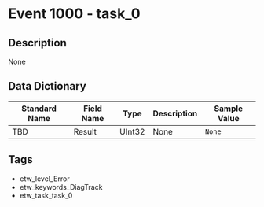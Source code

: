 # Event 1000 - task_0

## Description
None

## Data Dictionary
|Standard Name|Field Name|Type|Description|Sample Value|
|---|---|---|---|---|
|TBD|Result|UInt32|None|`None`|

## Tags
* etw_level_Error
* etw_keywords_DiagTrack
* etw_task_task_0